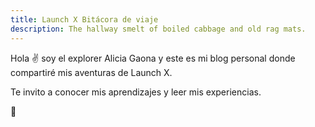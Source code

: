 ```yaml
---
title: Launch X Bitácora de viaje
description: The hallway smelt of boiled cabbage and old rag mats.
---
```


Hola ✌️  soy el explorer Alicia Gaona y este es mi blog personal donde compartiré mis aventuras de Launch X.

Te invito a conocer mis aprendizajes y leer mis experiencias.

🚀
